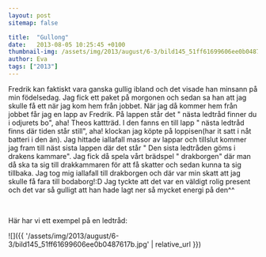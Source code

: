 ```yaml
---
layout: post
sitemap: false

title:  "Gullong"
date:   2013-08-05 10:25:45 +0100
thumbnail-img: /assets/img/2013/august/6-3/bild145_51ff61699606ee0b0487617b.jpg
author: Eva
tags: ["2013"]
---
```


Fredrik kan faktiskt vara ganska gullig ibland och det visade han minsann på min födelsedag. Jag fick ett paket på morgonen och sedan sa han att jag skulle få ett när jag kom hem från jobbet. När jag då kommer hem från jobbet får jag en lapp av Fredrik. På lappen står det " nästa ledtråd finner du i odjurets bo", aha! Theos kattträd. I den fanns en till lapp " nästa ledtråd finns där tiden står still", aha! klockan jag köpte på loppisen(har it satt i nåt batteri i den än). Jag hittade iallafall massor av lappar och tillslut kommer jag fram till näst sista lappen där det står " Den sista ledtråden göms i drakens kammare". Jag fick då spela vårt brädspel " drakborgen" där man då ska ta sig till drakkammaren för att få skatter och sedan kunna ta sig tillbaka. Jag tog mig iallafall till drakborgen och där var min skatt att jag skulle få fara till bodaborg!:D Jag tyckte att det var en väldigt rolig present och det var så gulligt att han hade lagt ner så mycket energi på den^^ 




 




Här har vi ett exempel på en ledtråd:

![]({{ '/assets/img/2013/august/6-3/bild145_51ff61699606ee0b0487617b.jpg'  | relative_url }})

